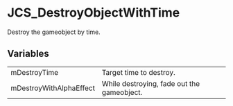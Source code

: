# JCS_DestroyObjectWithTime

Destroy the gameobject by time.


## Variables

<table>
  <tr>
    <td>mDestroyTime</td>
    <td>Target time to destroy.</td>
  </tr>
  <tr>
    <td>mDestroyWithAlphaEffect</td>
    <td>While destroying, fade out the gameobject.</td>
  </tr>
</table>
